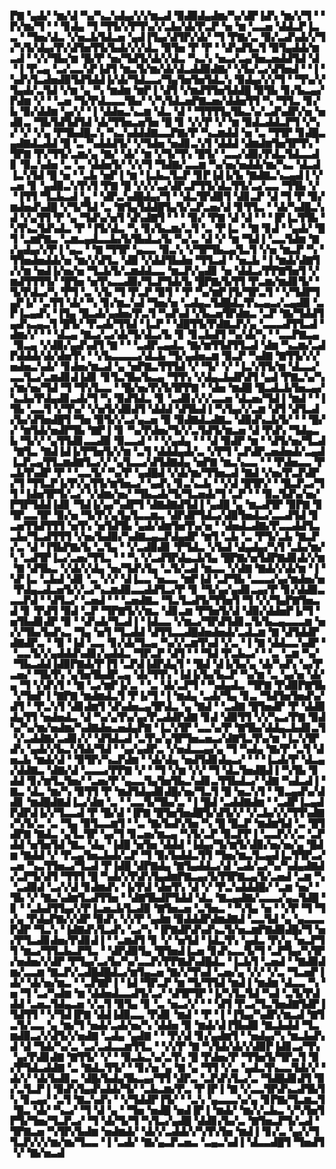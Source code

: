 ▛▇▝▄▟▞▝▆▞▟▝▚▞▚▃▚▟▄▞▞▞▆▃▟▝▉▟▉▟▄▟▆▞▚▞▟▛▐▟▚▝▆▞▞▜▝▝▛▞▆▞▜▝▝▝▊▟▄▝▜▝▜▜▞▞▛▜▚▞▞▃▙▞▟▞▛▃▛▝▅▝▆▝▃▃▅▝▟▟▃▛▐▃▃▝▝▜▅▞▟▃▝▞▅▃▙▜▟▃▅▝▄▟▐▜▄▞▟▜▛▞▟▞▝▜▝▛▇▞▃▝▉▞▃▟▚▟▞▞▜▞▚▜▞▟▄▞▛▞▟▜▅▜▜▞▙▟▞▞▞▟▃▝▉▜▅▝▛▝▛▝▝▟▚▟▜▃▜▝▉▜▄▟▟▞▆▃▟▝▝▞▞▜▙▞▆▝█▞▛▝▅▞▜▟▜▞▟▞▞▟▃▝▚▃▚▝▅▃▞▃▄▜▅▃▅▟▟▜▟▝▟▝▐▝▛▃▄▝▃▞▃▃▚▛▐▟▜▝▆▃▜▞▆▞▟▞▟▃▟▟▉▟▇▞▝▞▙▞▃▞▟▜▅▟▝▝▐▝▚▟▚▜▃▟▅▟▉▜▟▜▟▟▐▞▟▞▜▟▃▃▞▜▄▜▅▜▅▜▟▃▚▝▉▟▄▞▞▞▜▝▝▜▚▞▞▜▄▟▞▃▜▟▝▞▆▝▄▝▚▝▆▟▆▝▆▛▐▝▟▜▝▞▆▟▜▜▅▜▟▟█▝▉▜▙▝▊▞▙▃▄▞▛▟▆▝▞▝▝▃▅▝▜▞▛▟▃▃▃▜▙▞▝▞▚▜▟▃▅▛▇▃▅▞▟▟▅▜▜▝▚▝▜▜▃▝▊▞▙▝▉▞▟▟▆▝▄▞▞▝▐▝▟▟▅▃▚▃▆▝▟▃▝▟▝▝▜▜▜▜▄▜▙▃▚▞▃▟▚▟▛▞▅▝▅▟▊▃▝▜▙▜▟▜▟▜▟▝▟▞▜▜▅▃▅▜▅▝█▝▊▝▞▞▛▝▞▝▆▝▉▟▃▟▟▃▛▜▝▞▚▞▝▞▝▞▄▝▛▜▙▟█▃▚▝▚▃▚▟▟▟▇▃▃▛▇▞▛▝▚▃▆▟▟▝▅▝▃▝▜▜▛▝▊▟█▃▄▟▇▟▃▟▟▝█▝▃▝▚▟▟▟▜▞▝▞▜▟▅▝▅▟▊▃▚▜▝▟▟▟▝▟▆▟▆▜▅▜▛▜▚▝▜▛▇▝▛▞▜▜▞▃▆▞▄▝▇▞▝▟▞▝▆▝▞▜▞▜▚▝█▜▞▝▃▃▞▟▉▞▛▟▃▜▟▃▃▟▊▝▉▃▚▟▅▝▃▝▃▝▟▟▅▜▞▝▞▞▜▝▜▟▇▞▃▃▆▝▚▞▅▞▅▟▟▞▆▞▚▃▝▟▃▟▐▃▚▜▟▝█▝▅▝▝▃▙▝▅▛▐▝▆▝▐▃▙▃▜▃▛▝▊▛▐▟▐▞▙▝▇▟▇▃▚▃▄▟▐▝▞▃▅▝▊▝▄▟▉▃▚▜▚▜▝▛▇▝█▝▞▞▞▃▞▟▛▃▛▜▜▞▟▃▜▜▞▃▞▃▃▝▜▜▙▝▞▝▐▜▜▝▜▃▙▃▟▝▄▝▝▟▛▃▚▟█▟▄▞▜▝▝▟▃▜▛▟▉▜▝▟▊▃▛▝▟▝▜▝▛▝▉▞▆▟▅▟▚▟█▝▞▜▞▜▟▝▃▝▇▜▄▜▟▟█▜▄▜▞▃▛▃▅▞▟▝▊▜▜▃▝▝▟▞▚▟█▃▚▟▝▞▄▜▜▝▛▝▄▝▜▟▚▞▅▜▝▟▚▟▇▜▝▝▝▝▉▞▝▛▇▝▟▝▟▝▝▝▐▛▐▃▜▜▙▝▚▜▚▃▜▟▚▟▃▝▛▝▐▜▞▟▃▝▚▝▊▞▙▃▆▞▃▜▝▃▝▛▐▃▝▝▇▝▊▟▝▝▄▟▞▝█▜▝▃▆▛▇▃▝▃▆▃▄▟▃▃▙▞▙▜▙▟▃▞▙▝▚▞▃▝▟▝▞▝▆▝▜▟▐▝▃▃▜▟▆▝▇▞▄▟▄▞▞▛▐▝▄▃▝▝▇▝▜▜▛▝▄▃▃▝▉▃▚▝▞▜▛▜▙▃▄▜▃▜▝▞▅▝▆▃▛▝▚▝▜▜▅▟▅▟▟▞▅▝▆▞▞▟▜▃▝▟▉▝▞▟▟▜▙▟▅▝▜▜▃▟▝▝▅▃▙▝▐▝▆▟▞▟▇▜▞▞▆▝▅▟▐▞▅▞▅▝▜▃▙▜▞▃▆▟▟▃▃▝▆▃▛▞▄▟▊▝▅▝▟▟▃▞▛▛▇▜▅▜▝▞▆▟▜▜▜▜▞▝█▜▅▝▅▜▚▃▃▟▉▞▜▃▛▜▟▞▙▝█▛▇▞▙▜▜▝▛▃▆▞▆▟▊▜▞▝▜▞▛▟▃▞▚▝▛▜▝▃▝▞▙▝▜▝▛▃▛▝▉▜▝▝▛▝▚▞▆▛▐▜▞▜▛▃▜▝▝▞▜▟▛▜▄▛▐▞▝▃▜▜▝▟▞▝▚▝▊▞▆▃▚▟▝▜▅▞▅▝▃▟▄▃▜▟█▟▃▜▚▃▄▃▞▃▄▟▉▝▃▛▐▃▄▟▚▝▐▜▄▝█▃▟▞▄▟▅▞▛▃▜▝▚▟▚▟▝▞▙▃▅▜▛▟▆▃▝▃▛▝▇▞▜▟▟▜▄▟▚▃▄▃▜▝█▜▞▝▛▃▟▞▜▜▟▝▐▃▛▝▝▟█▜▜▞▛▟▇▃▛▞▄▝▃▃▃▟▜▜▃▟▝▟▆▞▞▝▝▝▟▃▄▝▇▃▞▃▞▟▞▜▞▟▃▞▙▝▊▝▊▃▙▟▜▝▚▞▟▞▚▝▝▃▃▛▇▃▄▝▉▃▄▝▞▟▉▞▄▟▚▟▜▝▇▝▝▝▃▟▛▃▄▟▃▝▇▞▆▜▜▟▜▜▃▟▝▟▆▝▚▃▆▞▃▟▛▟▟▟▞▟▞▟▅▜▚▝▝▞▙▃▃▃▃▞▟▃▙▝▜▞▄▟▅▃▆▝▉▃▛▝▚▟▇▝▇▜▜▞▞▞▅▟▅▃▚▟▞▝▊▟▅▞▆▃▟▝▄▝▅▛▇▃▜▜▜▟▝▞▝▜▞▝▞▝▐▃▚▜▜▞▆▝▟▃▃▞▃▃▜▃▞▃▆▟▊▟▐▟▊▝▊▜▃▜▙▞▙▃▄▝▜▜▚▝▞▟▄▃▙▟▛▟▜▝▄▟▝▛▇▃▚▞▚▞▆▞▅▞▜▟▝▜▝▜▚▜▃▃▝▝█▞▅▞▛▞▙▜▛▛▇▝▝▟▅▝▆▟█▝█▃▟▃▙▜▅▃▄▞▚▃▙▞▛▟▄▟▊▃▟▞▜▝▚▝▉▟▜▟▃▝▊▝▃▟▊▞▞▞▃▃▅▝▟▃▅▞▜▟▐▝▆▟▝▝▐▜▙▝▃▃▜▝▞▜▚▞▝▞▅▜▞▟▉▟▜▝▟▟▟▝▟▜▙▟▐▝▚▜▄▞▞▃▆▝▟▜▝▟▜▃▟▞▙▞▟▜▅▟█▜▝▜▅▝▉▜▞▞▃▞▄▃▅▝▉▝▉▟▇▟▃▟▇▃▝▟▉▟▚▃▙▜▞▝▝▝█▞▞▝▆▜▟▞▅▟▛▜▙▝▇▛▐▝▊▝▚▞▛▟▅▞▜▞▞▃▜▟▜▞▆▃▅▝▟▝▛▟▚▝▜▟▄▃▙▝▜▞▞▝▄▜▜▟▊▃▃▟▉▝▉▃▃▟▝▝▝▞▄▟▄▝▝▝▟▝▉▟▛▝▆▝▝▟▜▞▅▞▜▃▟▝▇▜▃▝▇▟▐▟▐▞▛▜▅▜▞▞▆▝▃▜▝▟▟▟▄▟▞▃▝▞▛▜▝▃▛▟▛▃▅▟▅▟▞▃▄▟▐▃▛▃▄▜▜▃▆▟▇▜▃▞▞▝▄▜▃▃▞▟▜▟▇▟▄▝▅▛▇▝▆▃▚▃▃▝▝▝▛▟▅▃▃▝▛▃▙▜▚▟▛▝▛▝▝▃▃▜▞▝▚▞▛▝▄▟█▟▝▞▟▞▆▞▜▜▅▃▟▝▇▟▝▞▅▞▛▃▛▟▛▞▜▝▜▜▃▛▐▞▛▞▄▜▜▞▆▜▅▃▞▝▄▟▚▝▊▃▚▃▙▝▝▞▟▝█▜▛▞▝▝█▃▛▃▞▜▜▝▐▟▅▜▛▜▞▃▞▝▞▟▆▞▅▞▝▜▙▃▟▞▜▞▜▃▅▟▞▜▝▃▛▝▝▝▉▃▜▟▚▞▅▞▛▜▛▜▟▟▐▟▊▝▜▟▐▞▄▞▚▟▛▜▝▟▇▟▇▟▜▟▐▝▄▟█▝▄▝▆▃▟▜▛▝▉▛▇▝▊▜▛▃▃▜▛▝▉▞▅▝▜▞▛▞▄▜▄▜▃▃▆▃▝▟▛▟▛▜▟▃▞▟▉▜▅▟▃▞▃▃▟▜▟▝▊▃▅▜▜▟▜▜▜▝▅▜▚▝▅▜▟▜▙▝▄▟▞▟▆▜▅▜▚▞▅▝▝▟▅▟▃▟▇▞▛▃▃▟▟▜▃▃▙▞▜▃▟▜▜▜▝▞▅▞▙▟▉▞▚▟▇▃▄▃▛▟▄▟▛▝▆▜▝▃▙▝▃▝▛▜▞▃▙▝▇▃▛▞▃▝▟▝▐▜▙▛▇▞▙▝▃▜▄▝▝▞▃▟▉▟▊▝▛▜▟▃▝▞▙▟▝▟▄▟▄▞▚▜▝▃▙▞▆▞▚▝▃▟▜▛▐▃▞▃▅▞▜▜▃▝▝▝▚▝▞▃▟▜▛▟▄▃▙▜▄▝█▛▇▞▅▜▟▛▇▟▊▟▞▞▆▝▇▝▟▜▙▃▝▞▟▞▞▟▄▝▅▞▜▟▚▜▄▝▃▜▞▃▟▝▆▃▃▝▞▟▇▝▇▟▞▞▟▞▆▝▐▝▚▛▐▃▝▃▙▟▝▟▊▝▃▝▞▞▝▟▐▃▃▝▅▃▃▝▆▛▐▟▝▃▛▜▙▝▃▃▃▞▄▞▆▟▅▞▅▝▛▟▄▃▟▃▅▜▞▞▃▞▚▃▆▟▉▃▃▟▟▜▃▞▛▝▊▝▜▞▄▞▄▟▊▃▄▞▛▝▊▞▟▟▉▃▃▃▛▟▝▝▟▜▃▞▝▃▅▟▝▝▝▃▅▟▇▃▝▜▃▜▃▟▜▞▜▜▅▜▝▜▝▞▞▜▄▛▇▜▅▃▟▝▊▝▛▟▜▝▉▟▝▃▛▝▜▛▇▜▞▞▆▃▝▟▊▃▆▝▛▜▅▜▞▟▝▟▉▞▟▟▅▛▐▞▜▝▅▜▙▟▊▟▛▝▉▝▝▟▚▟▞▜▃▟▐▝▐▟▃▃▝▞▆▃▞▜▛▟▜▟▊▃▜▞▙▃▄▃▃▃▆▝▅▞▞▜▙▞▙▟▚▃▝▜▄▝▅▜▝▜▃▟▟▝▟▜▜▃▃▟█▟▅▟▅▟▞▃▟▃▆▝▇▝▟▜▟▟▛▟▇▟▛▃▝▝▉▝▐▟▝▃▃▝▊▞▟▞▜▃▄▝▚▞▞▃▆▜▚▟▝▞▃▝▐▝▇▝▟▟▃▃▚▟▛▝▝▃▃▜▞▞▄▟▟▟▚▟▊▞▄▟▟▃▝▜▛▃▛▝▟▜▝▝▝▜▟▝▛▃▙▃▞▝▝▃▝▃▆▝▚▞▝▜▙▃▟▟▐▟▉▛▇▟▞▛▐▜▝▃▛▟▐▟▛▟▄▜▝▝█▟▝▟▐▞▙▞▄▝▟▞▚▟▚▝▄▞▛▃▅▞▝▜▙▜▚▝▄▜▅▜▙▟▛▃▄▝▟▞▜▜▚▝▐▟▐▞▙▞▙▃▛▝▚▞▆▝▃▝▄▞▅▝▟▞▄▝▜▝▞▟▚▜▝▝▇▝▃▞▆▛▐▞▃▝▝▃▝▟▞▃▛▜▝▝▚▟▄▟▃▝▜▛▇▝▛▟▉▛▇▜▙▝▞▜▅▛▐▝▇▛▇▝▆▟▆▟▃▜▝▛▐▞▜▝▐▝▆▟▄▝▃▟▞▜▄▝▊▃▝▜▟▜▅▜▅▟▚▞▟▜▝▝▛▃▚▜▝▟▊▟▆▜▝▟▚▟▅▃▄▜▛▟▃▝▄▝▇▟▝▝▃▟▇▝█▜▅▟▛▝▛▝▟▟▉▟▄▜▜▝▅▟▅▟▃▝▟▝▚▞▄▜▚▞▄▞▛▃▟▟▛▟▇▝▊▟▝▟▉▜▜▝▞▞▚▃▞▛▇▝▉▟▚▞▚▞▆▞▅▟▆▞▚▟▇▟▅▃▅▟▄▛▇▝▐▃▚▜▛▝▃▃▚▞▛▝▇▜▙▞▟▟▄▃▙▟▊▃▜▝▞▃▟▟▇▞▃▟▊▞▞▝▟▜▟▃▟▝▃▜▚▞▄▜▛▜▅▃▅▃▞▟▇▜▃▜▚▞▆▝▐▃▚▜▛▟▚▝▄▟▞▞▙▃▚▜▟▞▜▟▝▝▄▞▄▟▛▃▝▞▅▟▃▃▄▞▄▝▜▝▚▟▄▝▇▞▛▝▃▜▝▟▅▃▙▝▆▟▞▟▝▝▉▜▛▞▚▃▛▟▆▝▝▟▞▟▄▝▅▟▜▟▊▟▄▃▞▝▝▝▐▃▟▞▛▝▟▃▄▞▟▟▇▃▝▟▇▞▟▝▃▃▃▞▛▛▇▝▞▝▝▜▝▞▆▝▞▞▝▜▝▟▃▜▅▟█▟▐▝▚▜▙▝▊▟▟▝▊▞▆▜▃▜▅▞▝▃▅▞▛▝▄▃▃▜▄▜▅▜▙▃▚▟▊▃▜▜▙▟▃▞▝▟▇▝▚▟▃▟▐▝▇▃▝▟▃▝▆▞▚▝▉▜▜▝▛▝▆▟▜▟▄▟▊▟█▞▅▞▜▃▜▝█▝▅▃▚▜▝▝▉▃▄▟▚▞▟▟▊▝▆▟█▟▇▟▐▃▞▟▆▝▃▝▝▃▃▜▞▜▙▞▃▝▐▝█▟▝▃▟▟▇▟▆▝▝▃▟▛▐▃▄▟▛▟▛▟▐▞▞▜▃▃▟▝▛▝█▞▟▝▐▛▇▝█▜▅▜▅▟█▜▞▟▜▞▞▝▞▃▙▞▞▞▜▜▚▟▇▞▚▜▞▃▝▃▝▜▄▝▉▜▃▃▆▜▝▝▃▝▇▞▙▟▚▜▅▝▚▝█▝█▃▛▝▆▟▆▜▟▝▃▝█▜▟▛▇▝▇▟▃▝▄▜▃▜▛▝▄▞▜▝▊▃▅▞▆▃▄▝▚▜▞▃▛▝▉▃▛▛▐▝▃▃▛▞▞▃▝▃▛▟▟▝▅▜▅▜▟▝▇▃▝▟▄▝▐▟█▝▅▜▅▝▟▟▟▝▐▟▄▞▜▞▆▜▞▟▉▞▅▞▅▞▄▝█▟▆▝▇▟▟▝▞▝▛▃▄▜▅▃▙▟▞▃▛▝▜▝▉▞▙▟▟▃▜▜▝▜▅▞▆▃▜▃▄▟▐▃▜▜▛▃▞▃▅▝▚▃▜▜▅▃▞▜▃▟▝▛▐▟█▝▟▛▇▟▄▝▇▜▄▟▟▃▞▟▝▃▟▞▃▞▚▞▚▟▄▟▇▟▞▃▛▜▞▟▜▝▜▜▜▝█▝▚▟▞▞▛▟▚▜▄▟▆▛▇▃▄▞▙▜▜▛▇▃▄▜▞▃▅▟▝▃▆▝▚▝▃▟▉▟▝▃▞▞▟▝▊▟▆▟▚▝▐▞▛▟▝▟▅▜▚▝▟▝▞▝▛▃▚▟▟▟█▞▝▃▆▝▅▞▝▜▙▝▞▝▇▃▚▟▆▜▃▟▜▜▅▝▝▟▇▜▙▟▛▜▟▟▝▟▃▝▇▃▄▟▇▞▃▃▃▞▄▃▜▟█▝▊▝▝▃▙▟▜▜▄▞▞▛▐▃▅▃▙▜▃▟▉▝▇▜▅▃▅▝▃▜▅▃▝▝▚▜▄▝▅▝▝▞▛▝▜▝▜▞▄▝▛▟▄▛▇▞▞▟▛▝▉▟▚▝▞▞▛▝▄▟▆▝▉▟▟▟▛▟▆▟▇▟▝▃▃▜▟▝▄▝▄▃▃▃▛▟▛▝▜▃▚▝▐▟▇▟▚▜▃▟▚▝▃▞▚▝▐▛▇▟▛▟▚▟▚▃▜▞▅▃▆▛▇▟▉▟█▞▜▝▅▞▛▜▃▟▊▟▅▞▛▟▊▟▐▝▝▃▆▟▜▝▊▝▞▝▅▜▟▝▐▟▃▜▚▝▄▟▃▝▛▞▄▝▅▃▛▜▜▝▆▃▞▜▜▃▙▃▛▜▃▝▝▟▛▟▉▜▄▝█▜▅▟▐▃▅▝▊▟▚▃▃▜▞▜▝▃▛▜▄▞▚▜▛▞▅▟▅▞▞▟▛▝▛▜▄▞▃▞▙▞▚▞▃▃▛▞▛▛▇▟▚▟█▟▃▝▐▃▙▜▝▃▅▟▝▝▇▟▉▟▆▞▃▃▆▝▇▃▛▞▃▟█▟█▟▃▞▆▜▄▃▅▝▇▞▞▜▚▟▝▃▅▞▄▝▞▞▝▞▃▝▜▃▅▛▐▟▞▝▟▞▅▞▆▃▝▝▃▛▇▛▐▝▐▟▝▜▛▃▛▝▆▝▜▞▜▜▟▝▆▟▐▝▆▟▆▝▟▃▃▝▚▝▅▝▜▝▃▞▚▟▆▝▆▝▟▟▅▟▃▃▟▜▞▃▞▝▟▜▛▜▛▝▐▞▚▜▃▜▟▝▚▟▝▃▜▞▛▟▟▟▝▃▅▃▜▟▄▃▅▝▞▃▜▝▉▜▄▝▊▝▃▝▅▃▞▞▝▝▝▟▜▝▛▃▞▜▃▜▅▟▇▜▟▛▐▜▟▜▜▝▝▞▜▟▐▛▇▝▟▟▐▟▉▃▃▝▛▟▊▝▆▟▝▝▛▝▐▝▐▜▄▞▚▟▛▞▆▃▟▝▇▜▃▜▞▃▃▝▄▝▆▞▜▝▅▟▞▃▟▞▅▞▚▝▟▟▅▝▉▝▆▟▞▟▐▜▙▟▉▝▇▃▙▟▟▝▜▃▆▟▉▃▞▞▟▜▞▞▅▟▇▝▃▟▄▝▄▟▇▝▝▝▛▞▟▝▊▞▄▟▆▜▝▝▅▟▄▞▚▝▆▃▙▟▚▟▝▟▝▜▟▞▚▞▃▝▃▞▃▟▃▃▆▜▜▃▝▝▞▞▛▝▇▝▚▜▟▞▟▞▞▟▉▛▐▟▊▃▞▜▚▝▄▞▛▟▊▟▇▝▇▜▜▞▝▞▝▝▉▃▙▃▚▞▃▜▚▝█▝▛▟▅▞▛▝▜▜▅▜▞▜▛▃▜▝▉▞▛▜▟▃▟▟▇▝▃▝▇▟▃▜▜▞▝▝▊▞▅▝▄▝▇▝▄▝▜▜▝▞▃▝▄▟▃▜▚▃▃▜▟▞▞▝▟▞▞▝▟▞▙▟▊▃▝▟█▞▙▟▄▜▙▃▄▞▜▜▝▟▛▃▝▃▛▟▚▜▃▞▃▝▜▟█▟▊▟▜▝▉▞▃▜▃▛▐▝▉▟▚▜▄▟▚▟▟▞▜▞▝▃▙▃▆▞▛▃▝▛▐▛▐▝▇▝▞▃▃▜▛▟▚▃▟▜▙▜▚▝▊▃▄▞▝▃▜▝▇▃▚▟▚▝▝▞▜▟▟▛▐▜▞▝▝▃▚▝▄▃▃▃▚▞▄▝▊▛▇▞▜▃▆▃▜▝█▃▝▟▞▝▚▃▞▝▜▝▟▝▄▝▝▜▅▝▅▟█▝▅▟▐▛▐▝▆▟▞▝▆▞▞▃▙▃▝▞▚▜▅▜▛▜▞▜▅▞▜▃▛▃▞▝▜▝▟▞▜▞▜▝▚▜▃▞▄▟█▝▟▟▊▞▙▞▃▝▇▜▅▃▛▜▞▃▟▝▜▛▇▃▅▝▚▜▛▞▙▟▆▝▅▟▆▟▞▝▟▞▞▃▟▟▞▞▚▜▚▜▅▝▆▟▐▝▊▞▃▝▄▞▞▜▜▃▛▞▞▞▆▞▆▞▜▃▃▝▐▝▃▟▞▝▇▞▄▃▛▃▅▃▝▃▄▃▚▟▐▝▟▃▃▟█▜▝▜▅▟▜▝▞▝▇▞▅▃▟
